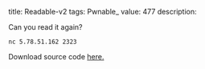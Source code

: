 title: Readable-v2
tags: Pwnable_
value: 477
description: <p>Can you read it again?</p>
<pre><code>nc 5.78.51.162 2323
</code></pre>
<p>Download source code <a href="/tasks/readable-v2_80f0455f336a77d28bc14d7b1383c4fdf8e0c3de.txz">here.</a></p>
